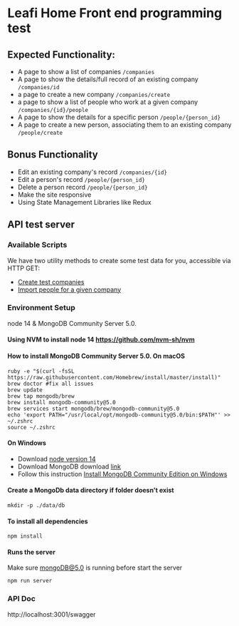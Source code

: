 # Leafi Home Front end programming test

## Expected Functionality:
- A page to show a list of companies `/companies`
- A page to show the details/full record of an existing company `/companies/id`
- a page to create a new company `/companies/create`
- a page to show a list of people who work at a given company `/companies/{id}/people`
- A page to show the details for a specific person `/people/{person_id}`
- A page to create a new person, associating them to an existing company `/people/create`

## Bonus Functionality
- Edit an existing company's record `/companies/{id}`
- Edit a person's record `/people/{person_id}`
- Delete a person record `/people/{person_id}`
- Make the site responsive
- Using State Management Libraries like Redux

## API test server

### Available Scripts
We have two utility methods to create some test data for you, accessible via HTTP GET: 
- [Create test companies](http://localhost:3001/swagger/index.html#!/Companies/get_importCompanies)
- [Import people for a given company](http://localhost:3001/swagger/#!/People/get_importPeopleForCompany_companyId)


### Environment Setup
node 14 & MongoDB Community Server 5.0.

#### Using NVM to install node 14 https://github.com/nvm-sh/nvm

#### How to install MongoDB Community Server 5.0. On macOS
```
ruby -e "$(curl -fsSL https://raw.githubusercontent.com/Homebrew/install/master/install)"
brew doctor #fix all issues
brew update
brew tap mongodb/brew
brew install mongodb-community@5.0
brew services start mongodb/brew/mongodb-community@5.0
echo 'export PATH="/usr/local/opt/mongodb-community@5.0/bin:$PATH"' >> ~/.zshrc
source ~/.zshrc
```

#### On Windows

- Download [node version 14](https://nodejs.org/en/blog/release/v14.17.3/) 
- Download MongoDB download [link](https://fastdl.mongodb.org/windows/mongodb-windows-x86_64-5.0.13-rc0-signed.msi)
- Follow this instruction [Install MongoDB Community Edition on Windows](https://www.mongodb.com/docs/v5.0/tutorial/install-mongodb-on-windows/)

#### Create a MongoDb data directory if folder doesn't exist

```
mkdir -p ./data/db
```

#### To install all dependencies
`npm install`

#### Runs the server

Make sure mongoDB@5.0 is running before start the server

`npm run server`

### API Doc
http://localhost:3001/swagger


